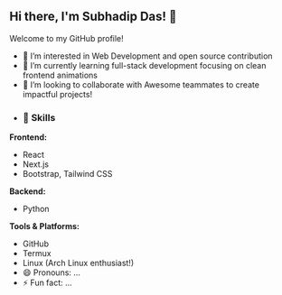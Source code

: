 ## Hi there, I'm Subhadip Das! 👋

Welcome to my GitHub profile! 
- 👀 I’m interested in Web Development and open source contribution
- 🌱 I’m currently learning full-stack development focusing on clean frontend animations
- 💞️ I’m looking to collaborate with Awesome teammates to create impactful projects!
- ### 🌟 Skills

**Frontend:**
- React
- Next.js
- Bootstrap, Tailwind CSS

**Backend:**
- Python

**Tools & Platforms:**
- GitHub
- Termux
- Linux (Arch Linux enthusiast!)
- 😄 Pronouns: ...
- ⚡ Fun fact: ...


